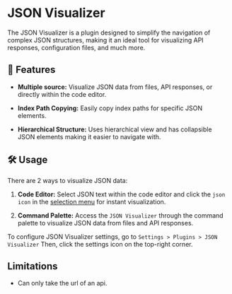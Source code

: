 # JSON Visualizer

The JSON Visualizer is a plugin designed to simplify the navigation of complex JSON structures, making it an ideal tool for visualizing API responses, configuration files, and much more.

## 🚀 Features

* **Multiple source:** Visualize JSON data from files, API responses, or directly within the code editor.

* **Index Path Copying:** Easily copy index paths for specific JSON elements.

* **Hierarchical Structure:** Uses hierarchical view and has collapsible JSON elements making it easier to navigate with.

## 🛠 Usage

There are 2 ways to visualize JSON data:

1. **Code Editor:** Select JSON text within the code editor and click the `json icon` in the [selection menu](https://acode.app/plugin-docs/selection-menu) for instant visualization.

2. **Command Palette:** Access the `JSON Visualizer` through the command palette to visualize JSON data from files and API responses.

To configure JSON Visualizer settings, go to `Settings > Plugins > JSON Visualizer` Then, click the settings icon on the top-right corner.

## Limitations

* Can only take the url of an api.
